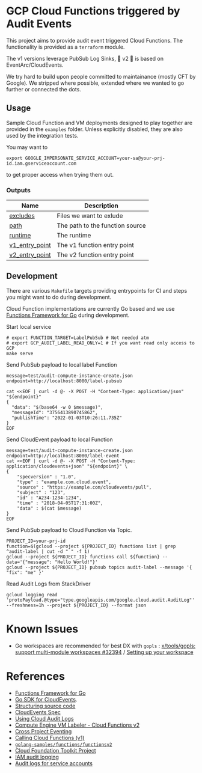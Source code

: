 # GCP Cloud Functions triggered by Audit Events

This project aims to provide audit event triggered Cloud Functions. The functionality is provided as a `terraform` module.

The v1 versions leverage PubSub Log Sinks, 🧪 v2 🥼 is based on EventArc/CloudEvents.

We try hard to build upon people committed to maintainance (mostly CFT by Google). We stripped where possible, extended where we wanted to go further or connected the dots.

## Usage
Sample Cloud Function and VM deployments designed to play together are provided in the `examples` folder. Unless explicitly disabled, they are also used by the integration tests.

You may want to
```shell
export GOOGLE_IMPERSONATE_SERVICE_ACCOUNT=your-sa@your-prj-id.iam.gserviceaccount.com
```
to get proper access when trying them out.

### Outputs

| Name | Description |
|------|-------------|
| <a name="output_excludes"></a> [excludes](#output\_excludes) | Files we want to exlude |
| <a name="output_path"></a> [path](#output\_path) | The path to the function source |
| <a name="output_runtime"></a> [runtime](#output\_runtime) | The runtime |
| <a name="output_v1_entry_point"></a> [v1\_entry\_point](#output\_v1\_entry\_point) | The v1 function entry point |
| <a name="output_v2_entry_point"></a> [v2\_entry\_point](#output\_v2\_entry\_point) | The v2 function entry point |

## Development
There are various `Makefile` targets providing entrypoints for CI and steps you might want to do during development.

Cloud Function implementations are currently Go based and we use [Functions Framework for Go](https://github.com/GoogleCloudPlatform/functions-framework-go) during development.

Start local service
```shell
# export FUNCTION_TARGET=LabelPubSub # Not needed atm
# export GCP_AUDIT_LABEL_READ_ONLY=1 # If you want read only access to GCP 
make serve
```

Send PubSub payload to local label Function
```shell
message=test/audit-compute-instance-create.json
endpoint=http://localhost:8080/label-pubsub

cat <<EOF | curl -d @- -X POST -H "Content-Type: application/json" "${endpoint}" 
{
  "data": "$(base64 -w 0 $message)",
  "messageId": "3756413890745862",
  "publishTime": "2022-01-03T10:26:11.735Z"
}
EOF
```

Send CloudEvent payload to local Function
```shell
message=test/audit-compute-instance-create.json
endpoint=http://localhost:8080/label-event
cat <<EOF | curl -d @- -X POST -H "Content-Type: application/cloudevents+json" "${endpoint}" \
{
	"specversion" : "1.0",
	"type" : "example.com.cloud.event",
	"source" : "https://example.com/cloudevents/pull",
	"subject" : "123",
	"id" : "A234-1234-1234",
	"time" : "2018-04-05T17:31:00Z",
	"data" : $(cat $message)
}
EOF
```

Send PubSub payload to Cloud Function via Topic.

```shell
PROJECT_ID=your-prj-id
function=$(gcloud --project ${PROJECT_ID} functions list | grep ^audit-label | cut -d " " -f 1)
gcloud --project ${PROJECT_ID} functions call ${function} --data='{"message": "Hello World!"}'
gcloud --project ${PROJECT_ID} pubsub topics audit-label --message '{ "fix": "me" }'
```

Read Audit Logs from StackDriver
```shell
gcloud logging read 'protoPayload.@type="type.googleapis.com/google.cloud.audit.AuditLog"' --freshness=1h --project ${PROJECT_ID} --format json
```
# Known Issues
- Go workspaces are recommended for best DX with `gopls` : [x/tools/gopls: support multi-module workspaces #32394](https://github.com/golang/go/issues/32394) / [Setting up your workspace](https://github.com/golang/tools/blob/master/gopls/doc/workspace.md#go-workspaces-go-118)
# References
- [Functions Framework for Go](https://github.com/GoogleCloudPlatform/functions-framework-go)
- [Go SDK for CloudEvents](https://github.com/cloudevents/sdk-go).
- [Structuring source code](https://cloud.google.com/functions/docs/writing/#structuring_source_code)
- [CloudEvents Spec](https://cloudevents.io/)
- [Using Cloud Audit Logs](https://cloud.google.com/eventarc/docs/reference/supported-events#using-cloud-audit-logs)
- [Compute Engine VM Labeler - Cloud Functions v2](https://github.com/GoogleCloudPlatform/eventarc-samples/tree/main/gce-vm-labeler/gcf)
- [Cross Project Eventing](https://github.com/GoogleCloudPlatform/eventarc-samples/tree/main/cross-project-eventing)
- [Calling Cloud Functions (v1)](https://cloud.google.com/functions/docs/calling)
- [`golang-samples/functions/functionsv2`](https://github.com/GoogleCloudPlatform/golang-samples/tree/main/functions/functionsv2)
- [Cloud Foundation Toolkit Project](https://github.com/GoogleCloudPlatform/cloud-foundation-toolkit)
- [IAM audit logging ](https://cloud.google.com/iam/docs/audit-logging)
- [Audit logs for service accounts](https://cloud.google.com/iam/docs/audit-logging/examples-service-accounts)
